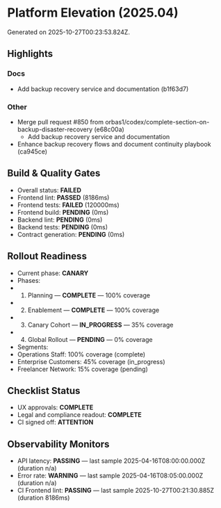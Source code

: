 # Platform Elevation (2025.04)

Generated on 2025-10-27T00:23:53.824Z.

## Highlights
### Docs
- Add backup recovery service and documentation (b1f63d7)

### Other
- Merge pull request #850 from orbas1/codex/complete-section-on-backup-disaster-recovery (e68c00a)
  - Add backup recovery service and documentation
- Enhance backup recovery flows and document continuity playbook (ca945ce)

## Build & Quality Gates
- Overall status: **FAILED**
- Frontend lint: **PASSED** (8186ms)
- Frontend tests: **FAILED** (120000ms)
- Frontend build: **PENDING** (0ms)
- Backend lint: **PENDING** (0ms)
- Backend tests: **PENDING** (0ms)
- Contract generation: **PENDING** (0ms)

## Rollout Readiness
- Current phase: **CANARY**
- Phases:
- 1. Planning — **COMPLETE** — 100% coverage
- 2. Enablement — **COMPLETE** — 100% coverage
- 3. Canary Cohort — **IN_PROGRESS** — 35% coverage
- 4. Global Rollout — **PENDING** — 0% coverage
- Segments:
- Operations Staff: 100% coverage (complete)
- Enterprise Customers: 45% coverage (in_progress)
- Freelancer Network: 15% coverage (pending)

## Checklist Status
- UX approvals: **COMPLETE**
- Legal and compliance readout: **COMPLETE**
- CI signed off: **ATTENTION**

## Observability Monitors
- API latency: **PASSING** — last sample 2025-04-16T08:00:00.000Z (duration n/a)
- Error rate: **WARNING** — last sample 2025-04-16T08:05:00.000Z (duration n/a)
- CI Frontend lint: **PASSING** — last sample 2025-10-27T00:21:30.885Z (duration 8186ms)

